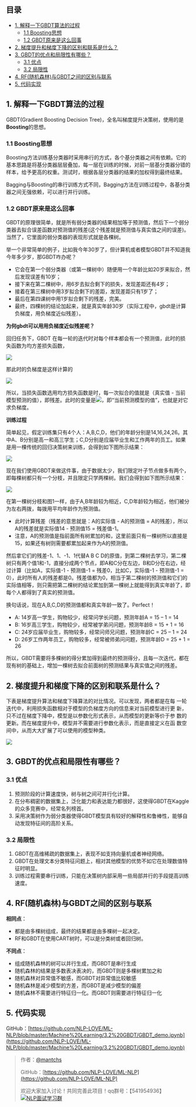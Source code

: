 ## 目录
- [1. 解释一下GBDT算法的过程](https://github.com/NLP-LOVE/ML-NLP/tree/master/Machine%20Learning/3.2%20GBDT#1-解释一下gbdt算法的过程)
  - [1.1 Boosting思想](https://github.com/NLP-LOVE/ML-NLP/tree/master/Machine%20Learning/3.2%20GBDT#11-boosting思想)
  - [1.2 GBDT原来是这么回事](https://github.com/NLP-LOVE/ML-NLP/tree/master/Machine%20Learning/3.2%20GBDT#12-gbdt原来是这么回事)
- [2. 梯度提升和梯度下降的区别和联系是什么？](https://github.com/NLP-LOVE/ML-NLP/tree/master/Machine%20Learning/3.2%20GBDT#2-梯度提升和梯度下降的区别和联系是什么)
- [3. GBDT的优点和局限性有哪些？](https://github.com/NLP-LOVE/ML-NLP/tree/master/Machine%20Learning/3.2%20GBDT#3-gbdt的优点和局限性有哪些)
  - [3.1 优点](https://github.com/NLP-LOVE/ML-NLP/tree/master/Machine%20Learning/3.2%20GBDT#31-优点)
  - [3.2 局限性](https://github.com/NLP-LOVE/ML-NLP/tree/master/Machine%20Learning/3.2%20GBDT#32-局限性)
- [4. RF(随机森林)与GBDT之间的区别与联系](https://github.com/NLP-LOVE/ML-NLP/tree/master/Machine%20Learning/3.2%20GBDT#4-rf随机森林与gbdt之间的区别与联系)
- [5. 代码实现](https://github.com/NLP-LOVE/ML-NLP/blob/master/Machine%20Learning/3.2%20GBDT/GBDT_demo.ipynb)

## 1. 解释一下GBDT算法的过程

GBDT(Gradient Boosting Decision Tree)，全名叫梯度提升决策树，使用的是**Boosting**的思想。

### 1.1 Boosting思想

Boosting方法训练基分类器时采用串行的方式，各个基分类器之间有依赖。它的基本思路是将基分类器层层叠加，每一层在训练的时候，对前一层基分类器分错的样本，给予更高的权重。测试时，根据各层分类器的结果的加权得到最终结果。 

Bagging与Boosting的串行训练方式不同，Bagging方法在训练过程中，各基分类器之间无强依赖，可以进行并行训练。

### 1.2 GBDT原来是这么回事

GBDT的原理很简单，就是所有弱分类器的结果相加等于预测值，然后下一个弱分类器去拟合误差函数对预测值的残差(这个残差就是预测值与真实值之间的误差)。当然了，它里面的弱分类器的表现形式就是各棵树。

举一个非常简单的例子，比如我今年30岁了，但计算机或者模型GBDT并不知道我今年多少岁，那GBDT咋办呢？

- 它会在第一个弱分类器（或第一棵树中）随便用一个年龄比如20岁来拟合，然后发现误差有10岁；
- 接下来在第二棵树中，用6岁去拟合剩下的损失，发现差距还有4岁；
- 接着在第三棵树中用3岁拟合剩下的差距，发现差距只有1岁了；
- 最后在第四课树中用1岁拟合剩下的残差，完美。
- 最终，四棵树的结论加起来，就是真实年龄30岁（实际工程中，gbdt是计算负梯度，用负梯度近似残差）。

**为何gbdt可以用用负梯度近似残差呢？**

回归任务下，GBDT 在每一轮的迭代时对每个样本都会有一个预测值，此时的损失函数为均方差损失函数，

![](https://julyedu-img.oss-cn-beijing.aliyuncs.com/quesbase64155214962034944638.gif)

那此时的负梯度是这样计算的

![](https://julyedu-img.oss-cn-beijing.aliyuncs.com/quesbase64155214962416670973.gif)

所以，当损失函数选用均方损失函数是时，每一次拟合的值就是（真实值 - 当前模型预测的值），即残差。此时的变量是![](https://julyedu-img.oss-cn-beijing.aliyuncs.com/quesbase64155214963633267938.gif)，即“当前预测模型的值”，也就是对它求负梯度。

**训练过程**

简单起见，假定训练集只有4个人：A,B,C,D，他们的年龄分别是14,16,24,26。其中A、B分别是高一和高三学生；C,D分别是应届毕业生和工作两年的员工。如果是用一棵传统的回归决策树来训练，会得到如下图所示结果：

![](https://julyedu-img.oss-cn-beijing.aliyuncs.com/quesbase64153438568191303958.png)

现在我们使用GBDT来做这件事，由于数据太少，我们限定叶子节点做多有两个，即每棵树都只有一个分枝，并且限定只学两棵树。我们会得到如下图所示结果：

![](https://julyedu-img.oss-cn-beijing.aliyuncs.com/quesbase64153438570529256895.png)

在第一棵树分枝和图1一样，由于A,B年龄较为相近，C,D年龄较为相近，他们被分为左右两拨，每拨用平均年龄作为预测值。

- 此时计算残差（残差的意思就是：A的实际值 - A的预测值 = A的残差），所以A的残差就是实际值14 - 预测值15 = 残差值-1。
- 注意，A的预测值是指前面所有树累加的和，这里前面只有一棵树所以直接是15，如果还有树则需要都累加起来作为A的预测值。

然后拿它们的残差-1、1、-1、1代替A B C D的原值，到第二棵树去学习，第二棵树只有两个值1和-1，直接分成两个节点，即A和C分在左边，B和D分在右边，经过计算（比如A，实际值-1 - 预测值-1 = 残差0，比如C，实际值-1 - 预测值-1 = 0），此时所有人的残差都是0。残差值都为0，相当于第二棵树的预测值和它们的实际值相等，则只需把第二棵树的结论累加到第一棵树上就能得到真实年龄了，即每个人都得到了真实的预测值。

换句话说，现在A,B,C,D的预测值都和真实年龄一致了。Perfect！

- A: 14岁高一学生，购物较少，经常问学长问题，预测年龄A = 15 – 1 = 14
- B: 16岁高三学生，购物较少，经常被学弟问问题，预测年龄B = 15 + 1 = 16
- C: 24岁应届毕业生，购物较多，经常问师兄问题，预测年龄C = 25 – 1 = 24
- D: 26岁工作两年员工，购物较多，经常被师弟问问题，预测年龄D = 25 + 1 = 26

所以，GBDT需要将多棵树的得分累加得到最终的预测得分，且每一次迭代，都在现有树的基础上，增加一棵树去拟合前面树的预测结果与真实值之间的残差。

## 2. 梯度提升和梯度下降的区别和联系是什么？ 

下表是梯度提升算法和梯度下降算法的对比情况。可以发现，两者都是在每 一轮迭代中，利用损失函数相对于模型的负梯度方向的信息来对当前模型进行更 新，只不过在梯度下降中，模型是以参数化形式表示，从而模型的更新等价于参 数的更新。而在梯度提升中，模型并不需要进行参数化表示，而是直接定义在函 数空间中，从而大大扩展了可以使用的模型种类。

![](http://wx3.sinaimg.cn/mw690/00630Defgy1g4tdwhqzsdj30rp0afdho.jpg)

## 3. **GBDT**的优点和局限性有哪些？ 

### 3.1 优点

1. 预测阶段的计算速度快，树与树之间可并行化计算。
2. 在分布稠密的数据集上，泛化能力和表达能力都很好，这使得GBDT在Kaggle的众多竞赛中，经常名列榜首。 
3. 采用决策树作为弱分类器使得GBDT模型具有较好的解释性和鲁棒性，能够自动发现特征间的高阶关系。

### 3.2 局限性

1. GBDT在高维稀疏的数据集上，表现不如支持向量机或者神经网络。
2. GBDT在处理文本分类特征问题上，相对其他模型的优势不如它在处理数值特征时明显。 
3. 训练过程需要串行训练，只能在决策树内部采用一些局部并行的手段提高训练速度。 

## 4. RF(随机森林)与GBDT之间的区别与联系

**相同点**：

- 都是由多棵树组成，最终的结果都是由多棵树一起决定。
- RF和GBDT在使用CART树时，可以是分类树或者回归树。

**不同点**：

- 组成随机森林的树可以并行生成，而GBDT是串行生成
- 随机森林的结果是多数表决表决的，而GBDT则是多棵树累加之和
- 随机森林对异常值不敏感，而GBDT对异常值比较敏感
- 随机森林是减少模型的方差，而GBDT是减少模型的偏差
- 随机森林不需要进行特征归一化。而GBDT则需要进行特征归一化

## 5. 代码实现

GitHub：[https://github.com/NLP-LOVE/ML-NLP/blob/master/Machine%20Learning/3.2%20GBDT/GBDT_demo.ipynb](https://github.com/NLP-LOVE/ML-NLP/blob/master/Machine%20Learning/3.2%20GBDT/GBDT_demo.ipynb)

> 作者：[@mantchs](https://github.com/NLP-LOVE/ML-NLP)
>
> GitHub：[https://github.com/NLP-LOVE/ML-NLP](https://github.com/NLP-LOVE/ML-NLP)
>
> 欢迎大家加入讨论！共同完善此项目！qq群号：【541954936】<a target="_blank" href="//shang.qq.com/wpa/qunwpa?idkey=863f915b9178560bd32ca07cd090a7d9e6f5f90fcff5667489697b1621cecdb3"><img border="0" src="http://pub.idqqimg.com/wpa/images/group.png" alt="NLP面试学习群" title="NLP面试学习群"></a>



